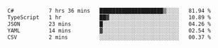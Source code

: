 <!--START_SECTION:waka-->

```txt
C#           7 hrs 36 mins   ████████████████████▒░░░░   81.94 %
TypeScript   1 hr            ██▓░░░░░░░░░░░░░░░░░░░░░░   10.89 %
JSON         23 mins         █░░░░░░░░░░░░░░░░░░░░░░░░   04.26 %
YAML         14 mins         ▓░░░░░░░░░░░░░░░░░░░░░░░░   02.54 %
CSV          2 mins          ░░░░░░░░░░░░░░░░░░░░░░░░░   00.37 %
```

<!--END_SECTION:waka-->